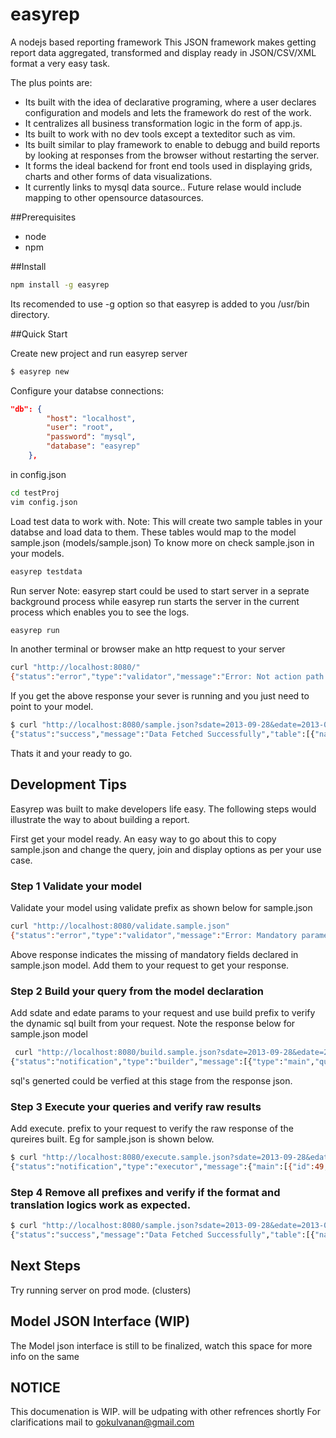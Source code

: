 easyrep
========

A nodejs based reporting framework
This JSON framework makes getting report data aggregated, transformed and display ready in JSON/CSV/XML format a very easy task.

The plus points are:
 - Its built with the idea of declarative programing, where a user declares configuration and models and lets the framework do rest of the work.
 - It centralizes all business transformation logic in the form of app.js.
 - Its built to work with no dev tools except a texteditor such as vim.
 - Its built similar to play framework to enable to debugg and build reports by looking at responses from the browser without restarting the server.
 - It forms the ideal backend for front end tools used in displaying grids, charts and other forms of data visualizations.
 - It currently links to mysql data source.. Future relase would include mapping to other opensource datasources. 

##Prerequisites
 - node 
 - npm
 

##Install
```bash
npm install -g easyrep
````
Its recomended to use -g option so that easyrep is added to you /usr/bin directory.


##Quick Start

Create new project and run easyrep server
```bash
$ easyrep new
````

Configure your databse connections:
```json
"db": {
        "host": "localhost",
        "user": "root",
        "password": "mysql",
        "database": "easyrep"
    },
```
in config.json
```bash
cd testProj
vim config.json
```

Load test data to work with.
Note: This will create two sample tables in your databse and load data to them.
      These tables would map to the  model sample.json (models/sample.json)
      To know more on check sample.json in your models.

```bash
easyrep testdata
```

Run server 
Note:  easyrep start could be used to start server in a seprate background process while easyrep run starts the server in the current process which enables you to see the logs.
```bash
easyrep run
```

In another terminal or browser make an http request to your server
```bash
curl "http://localhost:8080/"
{"status":"error","type":"validator","message":"Error: Not action path specified"}
```

If you get the above response your sever is running and you just need to point to your model.


```bash
$ curl "http://localhost:8080/sample.json?sdate=2013-09-28&edate=2013-09-28"
{"status":"success","message":"Data Fetched Successfully","table":[{"name":"BOND","email":"007@gmail.com","actio.....
```

Thats it and your ready to go.


## Development Tips

Easyrep was built to make developers life easy.
The following steps would illustrate the way to about building a report.

First get your model ready.
An easy way to go about this to copy sample.json and change the query, join and display options as per your use case.

### Step 1 Validate your model
Validate your model using validate prefix as shown below for sample.json
```bash
curl "http://localhost:8080/validate.sample.json"
{"status":"error","type":"validator","message":"Error: Mandatory parameter sdate,edate missing from query string"}
```

Above response indicates the missing of mandatory fields declared in sample.json model. 
Add them to your request to get your response.

### Step 2 Build your query from the model declaration
Add sdate and edate params to your request and use build prefix to verify the dynamic sql built from your request.
Note the response below for sample.json model
```bash
 curl "http://localhost:8080/build.sample.json?sdate=2013-09-28&edate=2013-09-28"
{"status":"notification","type":"builder","message":[{"type":"main","query":" select id as id, user_id as user_id, daydate  as daydate, action as action................
```
sql's generted could be verfied at this stage from the response json.

### Step 3 Execute your queries and verify raw results
Add execute. prefix to your request to verify the raw response of the qureires built.
Eg for sample.json is shown below. 
```bash
$ curl "http://localhost:8080/execute.sample.json?sdate=2013-09-28&edate=2013-09-28"
{"status":"notification","type":"executor","message":{"main":[{"id":49,"user_id":1,"daydate":"2013-09-28T00:00:00.000Z","action":"Logged in"}.............
```

### Step 4 Remove all prefixes and verify if the format and translation logics work as expected.
```bash
$ curl "http://localhost:8080/sample.json?sdate=2013-09-28&edate=2013-09-28"
{"status":"success","message":"Data Fetched Successfully","table":[{"name":"BOND","email":"007@gmail.com","actio.....
```

## Next Steps
Try running server on prod mode. (clusters)


## Model JSON Interface (WIP)
The Model json interface is still to be finalized, watch this space for more info on the same


## NOTICE
This documenation is WIP. will be udpating with other refrences shortly
For clarifications mail to gokulvanan@gmail.com






